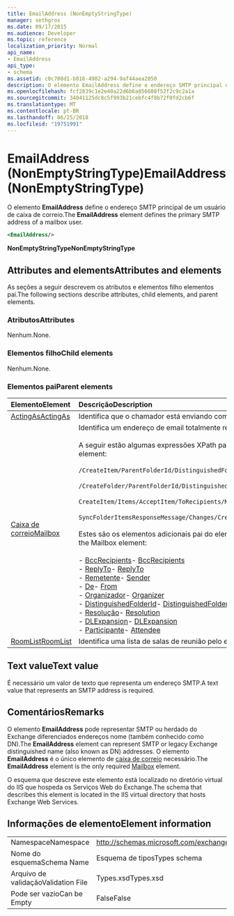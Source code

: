 ```yaml
---
title: EmailAddress (NonEmptyStringType)
manager: sethgros
ms.date: 09/17/2015
ms.audience: Developer
ms.topic: reference
localization_priority: Normal
api_name:
- EmailAddress
api_type:
- schema
ms.assetid: c0c708d1-b016-4902-a294-9af44aea2050
description: O elemento EmailAddress define o endereço SMTP principal de um usuário de caixa de correio.
ms.openlocfilehash: fcf2839c1e2e40a22d6b6a856608f52f2c9c2a1a
ms.sourcegitcommit: 34041125dc8c5f993b21cebfc4f8b72f0fd2cb6f
ms.translationtype: MT
ms.contentlocale: pt-BR
ms.lasthandoff: 06/25/2018
ms.locfileid: "19751991"
---
```

# <a name="emailaddress-nonemptystringtype"></a><span data-ttu-id="9aa2e-103">EmailAddress (NonEmptyStringType)</span><span class="sxs-lookup"><span data-stu-id="9aa2e-103">EmailAddress (NonEmptyStringType)</span></span>

<span data-ttu-id="9aa2e-104">O elemento **EmailAddress** define o endereço SMTP principal de um usuário de caixa de correio.</span><span class="sxs-lookup"><span data-stu-id="9aa2e-104">The **EmailAddress** element defines the primary SMTP address of a mailbox user.</span></span> 
  
```XML
<EmailAddress/>
```

 <span data-ttu-id="9aa2e-105">**NonEmptyStringType**</span><span class="sxs-lookup"><span data-stu-id="9aa2e-105">**NonEmptyStringType**</span></span>
## <a name="attributes-and-elements"></a><span data-ttu-id="9aa2e-106">Attributes and elements</span><span class="sxs-lookup"><span data-stu-id="9aa2e-106">Attributes and elements</span></span>

<span data-ttu-id="9aa2e-107">As seções a seguir descrevem os atributos e elementos filho elementos pai.</span><span class="sxs-lookup"><span data-stu-id="9aa2e-107">The following sections describe attributes, child elements, and parent elements.</span></span>
  
### <a name="attributes"></a><span data-ttu-id="9aa2e-108">Atributos</span><span class="sxs-lookup"><span data-stu-id="9aa2e-108">Attributes</span></span>

<span data-ttu-id="9aa2e-109">Nenhum.</span><span class="sxs-lookup"><span data-stu-id="9aa2e-109">None.</span></span>
  
### <a name="child-elements"></a><span data-ttu-id="9aa2e-110">Elementos filho</span><span class="sxs-lookup"><span data-stu-id="9aa2e-110">Child elements</span></span>

<span data-ttu-id="9aa2e-111">Nenhum.</span><span class="sxs-lookup"><span data-stu-id="9aa2e-111">None.</span></span>
  
### <a name="parent-elements"></a><span data-ttu-id="9aa2e-112">Elementos pai</span><span class="sxs-lookup"><span data-stu-id="9aa2e-112">Parent elements</span></span>

|<span data-ttu-id="9aa2e-113">**Elemento**</span><span class="sxs-lookup"><span data-stu-id="9aa2e-113">**Element**</span></span>|<span data-ttu-id="9aa2e-114">**Descrição**</span><span class="sxs-lookup"><span data-stu-id="9aa2e-114">**Description**</span></span>|
|:-----|:-----|
|[<span data-ttu-id="9aa2e-115">ActingAs</span><span class="sxs-lookup"><span data-stu-id="9aa2e-115">ActingAs</span></span>](actingas.md) <br/> |<span data-ttu-id="9aa2e-116">Identifica que o chamador está enviando como.</span><span class="sxs-lookup"><span data-stu-id="9aa2e-116">Identifies who the caller is sending as.</span></span>  <br/> |
|[<span data-ttu-id="9aa2e-117">Caixa de correio</span><span class="sxs-lookup"><span data-stu-id="9aa2e-117">Mailbox</span></span>](mailbox.md) <br/> | <span data-ttu-id="9aa2e-118">Identifica um endereço de email totalmente resolvido.</span><span class="sxs-lookup"><span data-stu-id="9aa2e-118">Identifies a fully resolved e-mail address.</span></span>  <br/><br/><span data-ttu-id="9aa2e-119">A seguir estão algumas expressões XPath para esse elemento:</span><span class="sxs-lookup"><span data-stu-id="9aa2e-119">The following are some XPath expressions to this element:</span></span><br/><br/>`/CreateItem/ParentFolderId/DistinguishedFolderId/Mailbox`<br/><br/>`/CreateFolder/ParentFolderId/DistinguishedFolderId/Mailbox`<br/><br/>`CreateItem/Items/AcceptItem/ToRecipients/Mailbox`<br/><br/>`SyncFolderItemsResponseMessage/Changes/Create/CalendarItem/ConflictingMeetings/AcceptItem/CcRecipients/Mailbox`<br/><br/><span data-ttu-id="9aa2e-120">Estes são os elementos adicionais pai do elemento de caixa de correio:</span><span class="sxs-lookup"><span data-stu-id="9aa2e-120">The following are additional parent elements of the Mailbox element:</span></span><br/><br/><span data-ttu-id="9aa2e-121">- [BccRecipients](bccrecipients.md)</span><span class="sxs-lookup"><span data-stu-id="9aa2e-121">- [BccRecipients](bccrecipients.md)</span></span> <br/><span data-ttu-id="9aa2e-122">- [ReplyTo](replyto.md)</span><span class="sxs-lookup"><span data-stu-id="9aa2e-122">- [ReplyTo](replyto.md)</span></span> <br/><span data-ttu-id="9aa2e-123">- [Remetente](sender.md)</span><span class="sxs-lookup"><span data-stu-id="9aa2e-123">- [Sender](sender.md)</span></span> <br/><span data-ttu-id="9aa2e-124">- [De](from.md)</span><span class="sxs-lookup"><span data-stu-id="9aa2e-124">- [From](from.md)</span></span> <br/><span data-ttu-id="9aa2e-125">- [Organizador](organizer.md)</span><span class="sxs-lookup"><span data-stu-id="9aa2e-125">- [Organizer](organizer.md)</span></span> <br/><span data-ttu-id="9aa2e-126">- [DistinguishedFolderId](distinguishedfolderid.md)</span><span class="sxs-lookup"><span data-stu-id="9aa2e-126">- [DistinguishedFolderId](distinguishedfolderid.md)</span></span> <br/><span data-ttu-id="9aa2e-127">- [Resolução](resolution.md)</span><span class="sxs-lookup"><span data-stu-id="9aa2e-127">- [Resolution](resolution.md)</span></span> <br/><span data-ttu-id="9aa2e-128">- [DLExpansion](dlexpansion.md)</span><span class="sxs-lookup"><span data-stu-id="9aa2e-128">- [DLExpansion](dlexpansion.md)</span></span> <br/><span data-ttu-id="9aa2e-129">- [Participante](attendee.md)</span><span class="sxs-lookup"><span data-stu-id="9aa2e-129">- [Attendee](attendee.md)</span></span> <br/> |
|[<span data-ttu-id="9aa2e-130">RoomList</span><span class="sxs-lookup"><span data-stu-id="9aa2e-130">RoomList</span></span>](roomlist.md) <br/> |<span data-ttu-id="9aa2e-131">Identifica uma lista de salas de reunião pelo endereço de email.</span><span class="sxs-lookup"><span data-stu-id="9aa2e-131">Identifies a list of meeting rooms by email address.</span></span>  <br/> |
   
## <a name="text-value"></a><span data-ttu-id="9aa2e-132">Text value</span><span class="sxs-lookup"><span data-stu-id="9aa2e-132">Text value</span></span>

<span data-ttu-id="9aa2e-133">É necessário um valor de texto que representa um endereço SMTP.</span><span class="sxs-lookup"><span data-stu-id="9aa2e-133">A text value that represents an SMTP address is required.</span></span>
  
## <a name="remarks"></a><span data-ttu-id="9aa2e-134">Comentários</span><span class="sxs-lookup"><span data-stu-id="9aa2e-134">Remarks</span></span>

<span data-ttu-id="9aa2e-135">O elemento **EmailAddress** pode representar SMTP ou herdado do Exchange diferenciados endereços nome (também conhecido como DN).</span><span class="sxs-lookup"><span data-stu-id="9aa2e-135">The **EmailAddress** element can represent SMTP or legacy Exchange distinguished name (also known as DN) addresses.</span></span> <span data-ttu-id="9aa2e-136">O elemento **EmailAddress** é o único elemento de [caixa de correio](mailbox.md) necessário.</span><span class="sxs-lookup"><span data-stu-id="9aa2e-136">The **EmailAddress** element is the only required [Mailbox](mailbox.md) element.</span></span> 
  
<span data-ttu-id="9aa2e-137">O esquema que descreve este elemento está localizado no diretório virtual do IIS que hospeda os Serviços Web do Exchange.</span><span class="sxs-lookup"><span data-stu-id="9aa2e-137">The schema that describes this element is located in the IIS virtual directory that hosts Exchange Web Services.</span></span>
  
## <a name="element-information"></a><span data-ttu-id="9aa2e-138">Informações de elemento</span><span class="sxs-lookup"><span data-stu-id="9aa2e-138">Element information</span></span>

|||
|:-----|:-----|
|<span data-ttu-id="9aa2e-139">Namespace</span><span class="sxs-lookup"><span data-stu-id="9aa2e-139">Namespace</span></span>  <br/> |http://schemas.microsoft.com/exchange/services/2006/types  <br/> |
|<span data-ttu-id="9aa2e-140">Nome do esquema</span><span class="sxs-lookup"><span data-stu-id="9aa2e-140">Schema Name</span></span>  <br/> |<span data-ttu-id="9aa2e-141">Esquema de tipos</span><span class="sxs-lookup"><span data-stu-id="9aa2e-141">Types schema</span></span>  <br/> |
|<span data-ttu-id="9aa2e-142">Arquivo de validação</span><span class="sxs-lookup"><span data-stu-id="9aa2e-142">Validation File</span></span>  <br/> |<span data-ttu-id="9aa2e-143">Types.xsd</span><span class="sxs-lookup"><span data-stu-id="9aa2e-143">Types.xsd</span></span>  <br/> |
|<span data-ttu-id="9aa2e-144">Pode ser vazio</span><span class="sxs-lookup"><span data-stu-id="9aa2e-144">Can be Empty</span></span>  <br/> |<span data-ttu-id="9aa2e-145">False</span><span class="sxs-lookup"><span data-stu-id="9aa2e-145">False</span></span>  <br/> |
   

